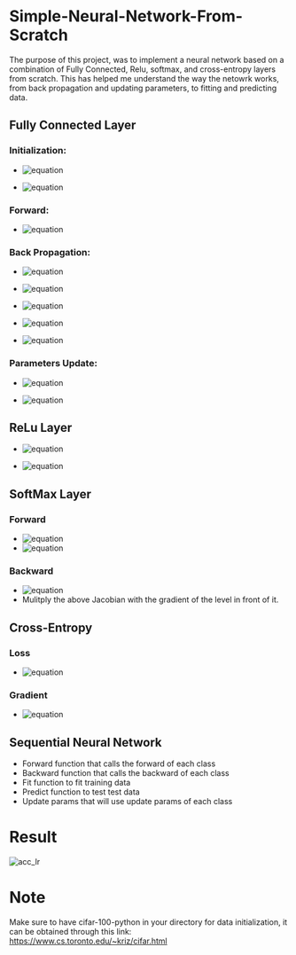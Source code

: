 # Simple-Neural-Network-From-Scratch
The purpose of this project, was to implement a neural network based on a combination of Fully Connected, Relu, softmax, and cross-entropy layers from scratch. 
This has helped me understand the way the netowrk works, from back propagation and updating parameters, to fitting and predicting data.  

## Fully Connected Layer

  ### Initialization:

  - ![equation](https://latex.codecogs.com/svg.image?W%20%5Cmapsto%20N(0,%20%5Csqrt%7B%5Cfrac%7B2%7D%7Bn_%7Bi%7D&plus;n_%7Bo%7D%7D%7D))

  - ![equation](https://latex.codecogs.com/svg.image?b%20%5Cmapsto%200)

  ### Forward:

  - ![equation](https://latex.codecogs.com/svg.image?f_%7Bfull%7D(x_%7Bi%7D)%20=%20x_%7Bi%7DW%5E%7BT%7D%20&plus;%20b)
  
  ### Back Propagation:

  - ![equation](https://latex.codecogs.com/svg.image?%5Cfrac%7B%5Cpartial%20f_%7Bfull%7D%7D%7B%5Cpartial%20x_%7Bi%7D%7D%20=%20W)
  
  - ![equation](https://latex.codecogs.com/svg.image?%5Cfrac%7B%5Cpartial%20f_%7Bfull%7D%7D%7B%5Cpartial%20b%7D%20=%20I_%7Bn0%7D)
  
  - ![equation](https://latex.codecogs.com/svg.image?%5Cfrac%7B%5Cpartial%20l%7D%7B%5Cpartial%20x_%7Bi%7D%5E%7Bl%7D%7D%20=%20%5Cfrac%7B%5Cpartial%20l%7D%7B%5Cpartial%20x_%7Bi%7D%5E%7Bl&plus;1%7D%7D%20W%5E%7Bl%7D)
  
  - ![equation](https://latex.codecogs.com/svg.image?%5Cfrac%7B%5Cpartial%20l%7D%7B%5Cpartial%20W%5E%7Bl%7D%7D%20=%20%5Csum_%7Bi%7D(%5Cfrac%7B%5Cpartial%20l%7D%7B%5Cpartial%20x_%7Bi%7D%5E%7Bl&plus;1%7D%7D)%5E%7BT%7D%20x_%7Bi%7D%5E%7Bl%7D)
  
  - ![equation](https://latex.codecogs.com/svg.image?%5Cfrac%7B%5Cpartial%20l%7D%7B%5Cpartial%20b%5E%7Bl%7D%7D%20=%20%5Csum_%7Bi%7D(%5Cfrac%7B%5Cpartial%20l%7D%7B%5Cpartial%20x_%7Bi%7D%5E%7Bl&plus;1%7D%7D))
  
  ### Parameters Update:

  - ![equation](https://latex.codecogs.com/svg.image?b%5E%7B'%7D%20=%20b%20-%20%5Ceta%20(%5Cfrac%7B%5Cpartial%20l%7D%7B%5Cpartial%20b%7D))

  - ![equation](https://latex.codecogs.com/svg.image?W%5E%7B'%7D%20=%20W%20-%20%5Ceta%20(%5Cfrac%7B%5Cpartial%20l%7D%7B%5Cpartial%20W%7D))

## ReLu Layer
  - ![equation](https://latex.codecogs.com/svg.image?f_%7Brelu%7D(x_%7Bi,j%7D)%20=%20x_%7Bi,j%7D%20%20for%20%20%20%20x_%7Bi,j%7D%3E%200)

  - ![equation](https://latex.codecogs.com/svg.image?%5Cfrac%7B%5Cpartial%20f_%7Brelu%7D(x_%7Bi,j%7D)%7D%7B%5Cpartial%20x%7D%20=%201,%20%20for,%20%20%20%20x_%7Bi,j%7D%3E%200)

## SoftMax Layer

  ### Forward

  - ![equation](https://latex.codecogs.com/svg.image?y_%7Bi,j%7D%5E%7B'%7D%20=%20y_%7Bi,j%7D%20-%20max_%7Bi,j%7D(y_%7Bi,j%7D))
  - ![equation](https://latex.codecogs.com/svg.image?z_%7Bi,j%7D%20=%20f_%7Bsoftmax%7D(y_%7Bi,j%7D)%20=%20%5Cfrac%7Be%5E%7By_%7Bi,j%7D%5E%7B'%7D%7D%7D%7B%5Csum_%7Bk%7De%5E%7By_%7Bi,k%7D%5E%7B'%7D%7D%7D)

  ### Backward
  - ![equation](https://latex.codecogs.com/svg.image?%5Cfrac%7B%5Cpartial%20z_%7Bi%7D%7D%7B%5Cpartial%20y_%7Bi%7D%7D%20=%20diag(z_%7Bi%7D)%20-%20z_%7Bi%7D%5E%7BT%7Dz_%7Bi%7D)
  - Mulitply the above Jacobian with the gradient of the level in front of it.
  
  
## Cross-Entropy

 
  ### Loss

  - ![equation](https://latex.codecogs.com/svg.image?l(z,t)=-%5Cfrac%7B1%7D%7Bn_%7Bb%7D%7D%5Csum%20_%7Bi%7D%20%5Csum%20_%7Bj%7D%20t_%7Bi,j%7Dlog(z_%7Bi,j%7D))

  ### Gradient
  - ![equation](https://latex.codecogs.com/svg.image?%5Cfrac%7B%5Cpartial%20l(z,%20t)%7D%7B%5Cpartial%20z_%7Bi,j%7D%7D%20=%20-%5Cfrac%7B1%7D%7Bn_%7Bb%7D%7D%5Cfrac%7Bt_%7Bi,j%7D%7D%7Bz_%7Bi,j%7D%7D)
## Sequential Neural Network
  - Forward function that calls the forward of each class
  - Backward function that calls the backward of each class
  - Fit function to fit training data
  - Predict function to test test data
  - Update params that will use update params of each class  

# Result

![acc_lr](https://user-images.githubusercontent.com/97703581/201528816-ff6e40e6-bf43-437d-8545-5f6b178f1893.png)

# Note

Make sure to have cifar-100-python in your directory for data initialization, it can be obtained through this link:
https://www.cs.toronto.edu/~kriz/cifar.html

